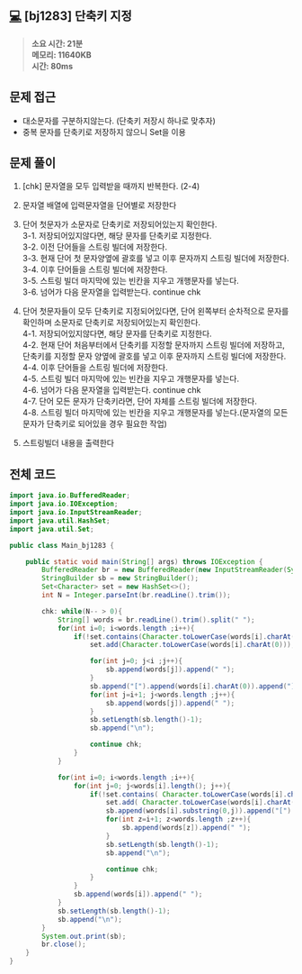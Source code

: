 ## [💻](https://www.acmicpc.net/problem/1283) [bj1283] 단축키 지정

> **소요 시간: 21분<br>
> 메모리: 11640KB<br>
> 시간: 80ms**

## 문제 접근

- 대소문자를 구분하지않는다. (단축키 저장시 하나로 맞추자)
- 중복 문자를 단축키로 저장하지 않으니 Set을 이용

## 문제 풀이

1. [chk] 문자열을 모두 입력받을 때까지 반복한다. (2-4)

2. 문자열 배열에 입력문자열을 단어별로 저장한다

3. 단어 첫문자가 소문자로 단축키로 저장되어있는지 확인한다.<br>
   3-1. 저장되어있지않다면, 해당 문자를 단축키로 지정한다.<br>
   3-2. 이전 단어들을 스트링 빌더에 저장한다.<br>
   3-3. 현재 단어 첫 문자양옆에 괄호를 넣고 이후 문자까지 스트링 빌더에 저장한다.<br>
   3-4. 이후 단어들을 스트링 빌더에 저장한다.<br>
   3-5. 스트링 빌더 마지막에 있는 빈칸을 지우고 개행문자를 넣는다.<br>
   3-6. 넘어가 다음 문자열을 입력받는다. continue chk<br>

4. 단어 첫문자들이 모두 단축키로 지정되어있다면, 단어 왼쪽부터 순차적으로 문자를 확인하며 소문자로 단축키로 저장되어있는지 확인한다.<br>
   4-1. 저장되어있지않다면, 해당 문자를 단축키로 지정한다.<br>
   4-2. 현재 단어 처음부터에서 단축키를 지정할 문자까지 스트링 빌더에 저장하고, 단축키를 지정할 문자 양옆에 괄호를 넣고 이후 문자까지 스트링 빌더에 저장한다.<br>
   4-4. 이후 단어들을 스트링 빌더에 저장한다.<br>
   4-5. 스트링 빌더 마지막에 있는 빈칸을 지우고 개행문자를 넣는다.<br>
   4-6. 넘어가 다음 문자열을 입력받는다. continue chk<br>
   4-7. 단어 모든 문자가 단축키라면, 단어 자체를 스트링 빌더에 저장한다.<br>
   4-8. 스트링 빌더 마지막에 있는 빈칸을 지우고 개행문자를 넣는다.(문자열의 모든 문자가 단축키로 되어있을 경우 필요한 작업)<br>

5. 스트링빌더 내용을 출력한다

## 전체 코드

```java
import java.io.BufferedReader;
import java.io.IOException;
import java.io.InputStreamReader;
import java.util.HashSet;
import java.util.Set;

public class Main_bj1283 {

    public static void main(String[] args) throws IOException {
        BufferedReader br = new BufferedReader(new InputStreamReader(System.in));
        StringBuilder sb = new StringBuilder();
        Set<Character> set = new HashSet<>();
        int N = Integer.parseInt(br.readLine().trim());

        chk: while(N-- > 0){
            String[] words = br.readLine().trim().split(" ");
            for(int i=0; i<words.length ;i++){
                if(!set.contains(Character.toLowerCase(words[i].charAt(0)))){
                    set.add(Character.toLowerCase(words[i].charAt(0)));

                    for(int j=0; j<i ;j++){
                        sb.append(words[j]).append(" ");
                    }
                    sb.append("[").append(words[i].charAt(0)).append("]").append(words[i].substring(1)).append(" ");
                    for(int j=i+1; j<words.length ;j++){
                        sb.append(words[j]).append(" ");
                    }
                    sb.setLength(sb.length()-1);
                    sb.append("\n");

                    continue chk;
                }
            }

            for(int i=0; i<words.length ;i++){
                for(int j=0; j<words[i].length(); j++){
                    if(!set.contains( Character.toLowerCase(words[i].charAt(j)))) {
                        set.add( Character.toLowerCase(words[i].charAt(j)));
                        sb.append(words[i].substring(0,j)).append("[").append(words[i].charAt(j)).append("]").append(words[i].substring(j+1)).append(" ");
                        for(int z=i+1; z<words.length ;z++){
                            sb.append(words[z]).append(" ");
                        }
                        sb.setLength(sb.length()-1);
                        sb.append("\n");

                        continue chk;
                    }
                }
                sb.append(words[i]).append(" ");
            }
            sb.setLength(sb.length()-1);
            sb.append("\n");
        }
        System.out.print(sb);
        br.close();
    }
}
```
